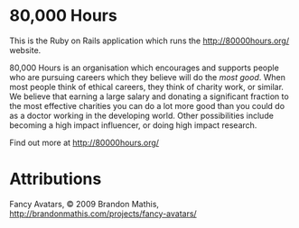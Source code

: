 80,000 Hours
============
This is the Ruby on Rails application which runs the
http://80000hours.org/ website.

80,000 Hours is an organisation which encourages and supports people who
are pursuing careers which they believe will do the *most good*.  When most
people think of ethical careers, they think of charity work, or similar. We
believe that earning a large salary and donating a significant fraction to the
most effective charities you can do a lot more good than you could do as a
doctor working in the developing world. Other possibilities include becoming a
high impact influencer, or doing high impact research.

Find out more at http://80000hours.org/

Attributions
============
Fancy Avatars, © 2009 Brandon Mathis, http://brandonmathis.com/projects/fancy-avatars/
